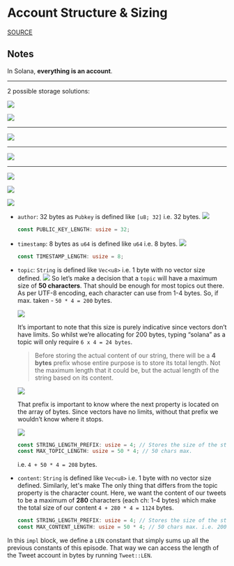 # Account Structure & Sizing

[SOURCE](./1_Structuring%20our%20Tweet%20account%20_%20Create%20a%20Solana%20dApp%20from%20scratch%20_%20Loris.pdf)

## Notes

In Solana, **everything is an account**.

---

2 possible storage solutions:

![](../img/solana_twitter_storage_1.png)

![](../img/solana_twitter_storage_2.png)

---

![](../img/solana_twitter_author_storage.png)

---

![](../img/solana_twitter_tweets_correlation.png)

---

![](../img/solana_account_sizing.png)

![](img/solana_account_sizing_discriminator.png)

![](../img/solana_account_sizing_discriminator_2.png)

- `author`: 32 bytes as `Pubkey` is defined like `[u8; 32]` i.e. 32 bytes.
  ![](../img/solana_account_sizing_discriminator_till_author.png)

  ```rs
  const PUBLIC_KEY_LENGTH: usize = 32;
  ```

- `timestamp`: 8 bytes as `u64` is defined like `u64` i.e. 8 bytes.
  ![](../img/solana_account_sizing_discriminator_till_timestamp.png)

  ```rs
  const TIMESTAMP_LENGTH: usize = 8;
  ```

- `topic`: `String` is defined like `Vec<u8>` i.e. 1 byte with no vector size defined.
  ![](../img/solana_account_sizing_discriminator_till_topic.png)
  So let’s make a decision that a `topic` will have a maximum size of **50 characters**. That should be enough for most topics out there.
  As per UTF-8 encoding, each character can use from 1-4 bytes. So, if max. taken - `50 * 4 = 200` bytes.

  ![](../img/solana_account_sizing_discriminator_till_topic_eg_solana.png)

  It’s important to note that this size is purely indicative since vectors don’t have limits. So whilst we’re allocating for 200 bytes, typing “solana” as a topic will only require `6 x 4 = 24 bytes`.

  > Before storing the actual content of our string, there will be a **4 bytes** prefix whose entire purpose is to store its total length. Not the maximum length that it could be, but the actual length of the string based on its content.

  ![](../img/solana_account_sizing_discriminator_till_topic_eg_solana_2.png)

  That prefix is important to know where the next property is located on the array of bytes. Since vectors have no limits, without that prefix we wouldn’t know where it stops.

  ![](../img/solana_account_sizing_discriminator_till_topic_eg_solana_3.png)

  ```rs
  const STRING_LENGTH_PREFIX: usize = 4; // Stores the size of the string.
  const MAX_TOPIC_LENGTH: usize = 50 * 4; // 50 chars max.
  ```

  i.e. `4 + 50 * 4 = 208` bytes.

- `content`: `String` is defined like `Vec<u8>` i.e. 1 byte with no vector size defined. Similarly, let's make The only thing that differs from the topic property is the character count. Here, we want the content of our tweets to be a maximum of **280** characters (each ch: 1-4 bytes) which make the total size of our content `4 + 280 * 4 = 1124` bytes.

  ```rs
  const STRING_LENGTH_PREFIX: usize = 4; // Stores the size of the string i.e. 4 bytes.
  const MAX_CONTENT_LENGTH: usize = 50 * 4; // 50 chars max. i.e. 200 bytes. max.
  ```

In this `impl` block, we define a `LEN` constant that simply sums up all the previous constants of this episode. That way we can access the length of the Tweet account in bytes by running `Tweet::LEN`.
